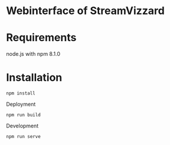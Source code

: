 # Webinterface of StreamVizzard

# Requirements

node.js with npm 8.1.0

# Installation

```
npm install
```

Deployment
```
npm run build
```

Development
```
npm run serve
```